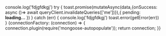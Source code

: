  console.log('fdjgfdkgj')
    try {
      toast.promise(mutateAsync(data,{onSuccess: async ()=> await queryClient.invalidateQueries(['me'])}),{
        pending: <b>loading...</b>
      })
    } catch (err) {
      console.log('fdjgfdkgj')
      toast.error(getError(err))
    }
    {connectionFactory: (connection) => {
   connection.plugin(require('mongoose-autopopulate'));
    return connection;
  }}